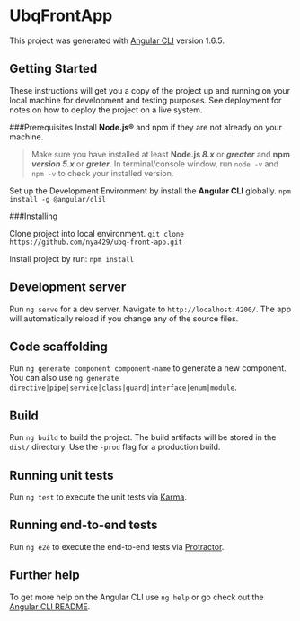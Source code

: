 # UbqFrontApp

This project was generated with [Angular CLI](https://github.com/angular/angular-cli) version 1.6.5.

## Getting Started

These instructions will get you a copy of the project up and running on your local machine for development and testing purposes. See deployment for notes on how to deploy the project on a live system.

###Prerequisites
Install **Node.js®** and npm if they are not already on your machine.

>Make sure you have installed at least **Node.js _8.x_** or **_greater_** and **npm _version 5.x_** or **_greter_**.
In terminal/console window, run `node -v` and `npm -v` to check your installed version.

Set up the Development Environment by install the **Angular CLI** globally.
```npm install -g @angular/clil```

###Installing

Clone project into local environment.
```git clone https://github.com/nya429/ubq-front-app.git```

Install project by run: 
```npm install```

## Development server

Run `ng serve` for a dev server. Navigate to `http://localhost:4200/`. The app will automatically reload if you change any of the source files.

## Code scaffolding

Run `ng generate component component-name` to generate a new component. You can also use `ng generate directive|pipe|service|class|guard|interface|enum|module`.

## Build

Run `ng build` to build the project. The build artifacts will be stored in the `dist/` directory. Use the `-prod` flag for a production build.

## Running unit tests

Run `ng test` to execute the unit tests via [Karma](https://karma-runner.github.io).

## Running end-to-end tests

Run `ng e2e` to execute the end-to-end tests via [Protractor](http://www.protractortest.org/).

## Further help

To get more help on the Angular CLI use `ng help` or go check out the [Angular CLI README](https://github.com/angular/angular-cli/blob/master/README.md).
